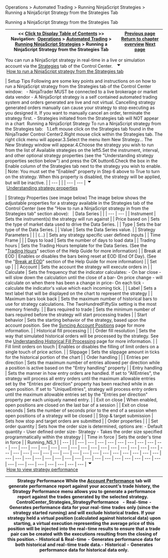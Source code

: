 ﻿
Operations \> Automated Trading \> Running NinjaScript Strategies \> Running a NinjaScript Strategy from the Strategies Tab

Running a NinjaScript Strategy from the Strategies Tab

| \<\< [Click to Display Table of Contents](running_a_ninjascript_strateg2.md) \>\> **Navigation:**     [Operations](operations-1.md) \> [Automated Trading](automated_trading-1.md) \> [Running NinjaScript Strategies](running_ninjascript_strategies-1.md) \> Running a NinjaScript Strategy from the Strategies Tab | [Previous page](running_a_ninjascript_strategy-1.md) [Return to chapter overview](running_ninjascript_strategies-1.md) [Next page](using_strategy_templates-1.md) |
| --- | --- |
You can run a NinjaScript strategy in real\-time in a live or simulation account via the [Strategies](options_strategies-1.md) tab of the Control Center. 
 
![tog_minus](tog_minus-1.gif)        [How to run a NinjaScript strategy from the Strategies tab](javascript:HMToggle('toggle','HowToRunAninjascriptStrategyFromTheStrategiesTab','HowToRunAninjascriptStrategyFromTheStrategiesTab_ICON'))

| Setup Tips Following are some key points and instructions on on how to run a NinjaScript strategy from the Strategies tab of the Control Center window:   - NinjaTrader MUST be connected to a live brokerage or market data vendor - A NinjaScript strategy is a self contained automated trading system and orders generated are live and not virtual. Cancelling strategy generated orders manually can cause your strategy to stop executing as you designed it. If you want to manually cancel an order, terminate the strategy first. - Strategies initiated from the Strategies tab will NOT appear in a chart  Running a NinjaScript Strategy To run a NinjaScript strategy from the Strategies tab:   1\.Left mouse click on the Strategies tab found in the NinjaTrader Control Center2\.Right mouse click within the Strategies tab. The right click menu will appear.3\.Select the menu item New Strategy... The New Strategy window will appear.4\.Choose the strategy you wish to run from the list of Available strategies on the left5\.Set the instrument, interval, and other optional strategy properties (see the "Understanding strategy properties section below") and press the OK button6\.Check the box in the Enable column of the Strategies tab next to the strategy you wish to enable.    | Note: You must set the "Enabled" property in Step 6 above to True to turn on the strategy. When this property is disabled, the strategy will be applied, but will be inactive. | | --- | |
| --- | --- |
![tog_minus](tog_minus-1.gif)        [Understanding strategy properties](javascript:HMToggle('toggle','UnderstandingStrategyProperties','UnderstandingStrategyProperties_ICON'))

| Strategy Properties (see image below) The image below shows the adjustable properties for a strategy available in the Strategies tab of the Control Center (see the "How to run a NinjaScript strategy in from the Strategies tab" section above):     | Data Series |  | | --- | --- | | Instrument | Sets the instrument(s) the strategy will run against | | Price based on | Sets the type of market data used to drive the Data Series. | | Type | Sets the bar type of the Data Series. | | Value | Sets the Data Series value. | | Strategy Parameters |  | | (...) | Sets any strategy specific user defined inputs | | Time Frame |  | | Days to load | Sets the number of days to load data | | Trading hours | Sets the Trading Hours template for the Data Series. (See the "[Trading Hours](sessioniterator-1.md)" section of the Help Guide for more information) | | Break at EOD | Enables or disables the bars being reset at EOD (End Of Day). (See the "[Break at EOD](break_at_eod-1.md)" section of the Help Guide for more information) | | Set up |  | | Account | Sets the account the strategy will execute orders in | | Calculate | Sets the frequency that the indicator calculates: - On bar close \- will slow down the calculation until the close of a bar- On price change \- will calculate on when there has been a change in price- On each tick \- calculate the indicator's value which each incoming tick. | | Label | Sets a text label that will be displayed on the chart to represent the strategy | | Maximum bars look back | Sets the maximum number of historical bars to use for strategy calculations. The TwoHundredFiftySix setting is the most memory friendly. | | Bars required to trade | Sets the minimum number of bars required before the strategy will start processing trades | | Start behavior | Sets the starting behavior of the strategy, based upon the account position. See the [Syncing Account Positions](syncing_account_positions-1.md) page for more information. | | Historical fill processing |  | | Order fill resolution | Sets the way that simulated historical orders will be processed by the strategy. See the [Understanding Historical Fill Processing](understanding_historical_fill_-1.md) page for more information. | | Fill limit orders on touch | Enables or disables the filling of limit orders on a single touch of price action. | | Slippage | Sets the slippage amount in ticks for the historical portion of the chart | | Order handling |  | | Entries per direction | Sets the maximum number of entries allowed per direction while a position is active based on the "Entry handling" property | | Entry handling | Sets the manner in how entry orders are handled. If set to "AllEntries", the strategy will process all entry orders until the maximum allowable entries set by the "Entries per direction" property has been reached while in an open position. If set to "UniqueEntries", strategy will process entry orders until the maximum allowable entries set by the "Entries per direction" property per each uniquely named entry. | | Exit on close | When enabled, open positions are closed on the last bar of a session | | Exit on close seconds | Sets the number of seconds prior to the end of a session when open positions of a strategy will be closed | | Stop \& target submission | Sets how stop and target orders are submitted | | Order properties |  | | Set order quantity | Sets how the order size is determined, options are: - Default quantity \- User defined order size- Strategy \- Takes the order size specified programmatically within the strategy | | Time in force | Sets the order's time in force |      | Running_NS_1 | | --- | |
| --- | --- | --- | --- | --- | --- | --- | --- | --- | --- | --- | --- | --- | --- | --- | --- | --- | --- | --- | --- | --- | --- | --- | --- | --- | --- | --- | --- | --- | --- | --- | --- | --- | --- | --- | --- | --- | --- | --- | --- | --- | --- | --- | --- | --- | --- | --- | --- | --- | --- | --- | --- | --- | --- | --- | --- | --- | --- | --- | --- | --- | --- | --- | --- |
![tog_minus](tog_minus-1.gif)        [How to view strategy performance](javascript:HMToggle('toggle','HowToViewStrategyPerformance','HowToViewStrategyPerformance_ICON'))

| Strategy Performance While the [Account Performance](trade_performance-1.md) tab will generate performance report against your account's trade history, the Strategy Performance menu allows you to generate a performance report against the trades generated by the selected strategy.   ControlCenter_Strategies_StrategyPerformance   - Real\-time \- Generates performance data for your real\-time trades only (since the strategy started running) and will exclude historical trades. If your strategy held a virtual position (calculated against historical data) upon starting, a virtual execution representing the average price of this position will be injected into the real\-time results to ensure that a trade pair can be created with the executions resulting from the closing of this position.- Historical \& Real\-time \- Generates performance data for both historical and real\-time trade data.- Historical \- Generates performance data for historical data only. |
| --- |

